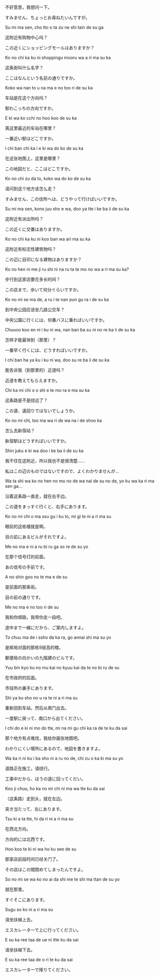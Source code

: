 不好意思，我想问一下。

すみません、ちょっとお尋ねたいんですが。

Su mi ma sen, cho tto o ta zu ne shi tain de su ga

 

这附近有购物中心吗？

この近くにショッピングモールはありますか？

Ko no chi ka ku ni shoppingu mooru wa a ri ma su ka

 

这条街叫什么名字？

ここはなんという名前の通りですか。

Koko wa nan to u na ma e no too ri de su ka

 

车站是在这个方向吗？

駅わこっちの方向ですか。

E ki wa ko cchi no hoo koo de su ka

离这里最近的车站在哪里？

一番近い駅はどこですか。

I chi ban chi ka i e ki wa do ko de su ka

 

在这张地图上，这里是哪里？

この地図だと、ここはどこですか。

Ko no chi zu da to, koko wa do ko de su ka

 

请问到这个地方该怎么走？

すみません、この住所へは、どうやって行けばいいですか。

Su mi ma sen, kono juu sho e wa, doo ya tte i ke ba ii de su ka

 

这附近有派出所吗？

この近くに交番はありますか。

Ko no chi ka ku ni koo ban wa ari ma su ka

 

这附近有标志性建筑物吗？

この辺に目印になる建物はありますか？

Ko no hen ni me ji ru shi ni na ru ta te mo no wa a ri ma su ka?

 

步行到这家店要花多长时间？

この店まで、歩いて何分ぐらいですか。

Ko no mi se ma de, a ru i te nan pun gu ra i de su ka


到中央公园应该坐几路公交车？

中央公園に行くには、何番バスに乗ればいいですか。

Chuuoo koo en ni i ku ni wa, nan ban ba su ni no re ba ii de su ka

 

怎样才能最快到（那里）？

一番早く行くには、どうすればいいですか。

I chi ban ha ya ku i ku ni wa, doo su re ba ii de su ka

 

能告诉我（到那里的）近道吗？

近道を教えてもらえますか。

Chi ka mi chi o o shi e te mo ra e ma su ka

 

这条路是不是绕远了？

この道、遠回りではないでしょうか。

Ko no mi chi, too ma wa ri de wa na i de shoo ka


怎么去新宿站？

新宿駅はどうすればいいですか。

Shin juku e ki wa doo i ke ba ii de su ka

 

我不住在这附近，所以我也不是很清楚……

私はこの辺のものではないですので、よくわかりませんが…

Wa ta shi wa ko no hen no mo no de wa nai de su no de, yo ku wa ka ri ma sen ga...

 

沿着这条路一直走，就在右手边。

この道をまっすぐ行くと、右手にあります。

Ko no mi chi o ma ssu gu i ku to, mi gi te ni a ri ma su

 

眼前的这栋楼就是啊。

目の前にあるビルがそれですよ。

Me no ma e ni a ru bi ru ga so re de su yo



在那个信号灯的前面。

あの信号の手前です。

A no shin goo no te ma e de su

 

是前面的那条街。

目の前の通りです。

Me no ma e no too ri de su

 

我和你顺路，我带你走一段吧。

途中まで一緒にだから、ご案内しますよ。

To chuu ma de i ssho da ka ra, go annai shi ma su yo

 

是邮局对面的那栋9层高的楼。

郵便局の向かいの九階建のビルです。

Yuu bin kyo ku no mu kai no kyuu kai da te no bi ru de su


在市政府的后面。

市役所の裏手にあります。

Shi ya ku sho no u ra te ni a ri ma su

 

重新回到车站，然后从南门出去。

一度駅に戻って、南口から出てください。

I chi do e ki ni mo do tte, mi na mi gu chi ka ra de te ku da sai

 

那个地方有点难找，我给你画张地图吧。

わかりにくい場所にあるので、地図を書きますよ。

Wa ka ri ni ku i ba sho ni a ru no de, chi zu o ka ki ma su yo

 

道路正在施工，请绕行。

工事中だから、ほうの道に回ってくだい。

Koo ji chuu, ho ka no mi chi ni ma wa tte ku da sai


（这条路）走到头，就在左边。

突き当たって、左にあります。

Tsu ki a ta tte, hi da ri ni a ri ma su

 

在西北方向。

方向的には北西です。

Hoo koo te ki ni wa ho ku see de su

 

那家店前段时间已经关门了。

その店はこの間閉めてしまったんですよ。

So no mi se wa ko no ai da shi me te shi ma ttan de su yo

 

就在那里。

すぐそこにあります。

Sugu so ko ni a ri ma su

 

请坐扶梯上去。

エスカレーターで上に行ってください。

E su ka ree taa de ue ni itte ku da sai

 

请坐扶梯下去。

E su ka ree taa de o ri te ku da sai

エスカレーターで降りてください。